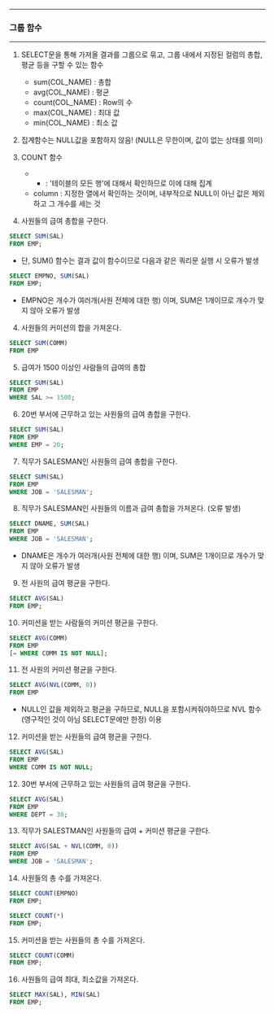-----
### 그룹 함수
-----
1. SELECT문을 통해 가져올 결과를 그룹으로 묶고, 그룹 내에서 지정된 컬럼의 총합, 평균 등을 구할 수 있는 함수
   - sum(COL_NAME) : 총합
   - avg(COL_NAME) : 평균
   - count(COL_NAME) : Row의 수
   - max(COL_NAME) : 최대 값
   - min(COL_NAME) : 최소 값

2. 집계함수는 NULL값을 포함하지 않음! (NULL은 무한이며, 값이 없는 상태를 의미)
   
3. COUNT 함수
    - * : '테이블의 모든 행'에 대해서 확인하므로 이에 대해 집계
    - column : 지정한 열에서 확인하는 것이며, 내부적으로 NULL이 아닌 값은 제외하고 그 개수를 세는 것
    
4. 사원들의 급여 총합을 구한다.
```sql
SELECT SUM(SAL)
FROM EMP;
```

  - 단, SUM() 함수는 결과 값이 함수이므로 다음과 같은 쿼리문 실행 시 오류가 발생
```sql
SELECT EMPNO, SUM(SAL)
FROM EMP;
```
  - EMPNO은 개수가 여러개(사원 전체에 대한 행) 이며, SUM은 1개이므로 개수가 맞지 않아 오류가 발생
    
4. 사원들의 커미션의 합을 가져온다.
```sql
SELECT SUM(COMM)
FROM EMP
```

5. 급여가 1500 이상인 사람들의 급여의 총합
```sql
SELECT SUM(SAL)
FROM EMP
WHERE SAL >= 1500;
```

6. 20번 부서에 근무하고 있는 사원들의 급여 총합을 구한다.
```sql
SELECT SUM(SAL)
FROM EMP
WHERE EMP = 20;
```

7. 직무가 SALESMAN인 사원들의 급여 총합을 구한다.
```sql
SELECT SUM(SAL)
FROM EMP
WHERE JOB = 'SALESMAN';
```

8. 직무가 SALESMAN인 사원들의 이름과 급여 총합을 가져온다. (오류 발생)
```sql
SELECT DNAME, SUM(SAL)
FROM EMP
WHERE JOB = 'SALESMAN';
```

  - DNAME은 개수가 여러개(사원 전체에 대한 행) 이며, SUM은 1개이므로 개수가 맞지 않아 오류가 발생

9. 전 사원의 급여 평균을 구한다.
```sql
SELECT AVG(SAL)
FROM EMP;
```

10. 커미션을 받는 사람들의 커미션 평균을 구한다.
```sql
SELECT AVG(COMM)
FROM EMP
[= WHERE COMM IS NOT NULL];
```

11. 전 사원의 커미션 평균을 구한다.
```sql
SELECT AVG(NVL(COMM, 0))
FROM EMP
```
  - NULL인 값을 제외하고 평균을 구하므로, NULL을 포함시켜줘야하므로 NVL 함수(영구적인 것이 아님 SELECT문에만 한정) 이용

12. 커미션을 받는 사원들의 급여 평균을 구한다.
```sql
SELECT AVG(SAL)
FROM EMP
WHERE COMM IS NOT NULL;
```

12. 30번 부서에 근무하고 있는 사원들의 급여 평균을 구한다.
```sql
SELECT AVG(SAL)
FROM EMP
WHERE DEPT = 30;
```

13. 직무가 SALESTMAN인 사원들의 급여 + 커미션 평균을 구한다.
```sql
SELECT AVG(SAL + NVL(COMM, 0))
FROM EMP
WHERE JOB = 'SALESMAN';
```

14. 사원들의 총 수를 가져온다.
```sql
SELECT COUNT(EMPNO)
FROM EMP;
```
```sql
SELECT COUNT(*)
FROM EMP;
```

15. 커미션을 받는 사원들의 총 수를 가져온다.
```sql
SELECT COUNT(COMM)
FROM EMP;
```

16. 사원들의 급여 최대, 최소값을 가져온다.
```sql
SELECT MAX(SAL), MIN(SAL)
FROM EMP;
```
